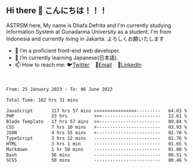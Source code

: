 ## Hi there 👋 こんにちは！！！
ASTRSM here, My name is Dhafa Defrita and I'm currently studying Information System at Gunadarma University as a student. I'm from Indonesia and currently living in Jakarta. よろしくお願いたします

- 🔭 I’m a proficient front-end web developer.
- 🌱 I’m currently learning Japanese(日本語).
- 📫 How to reach me: 🐦[Twitter](https://twitter.com/0_astrsm)&nbsp;&nbsp;&nbsp;&nbsp;📧[Email](ddefrito84@gmail.com)&nbsp;&nbsp;&nbsp;&nbsp;💼[LinkedIn](https://www.linkedin.com/in/dhafa-defrita-rama-yudistira-9357a9229/)
<br>
<!-- <p align="left">
<a href="https://github.com/ASTRSM">
  <img height="180em" src="https://github-readme-stats-eight-theta.vercel.app/api?username=ASTRSM&show_icons=true&theme=dracula&include_all_commits=true&count_private=true"/>
  <img height="180em" src="https://github-readme-stats-eight-theta.vercel.app/api/top-langs/?username=ASTRSM&layout=compact&langs_count=8&theme=dracula"/>
</a>
</p> -->

<!--START_SECTION:waka-->

```txt
From: 25 January 2023 - To: 06 June 2023

Total Time: 182 hrs 31 mins

JavaScript       117 hrs 57 mins >>>>>>>>>>>>>>>>---------   64.63 %
PHP              23 hrs          >>>----------------------   12.61 %
Blade Template   17 hrs 57 mins  >>-----------------------   09.84 %
CSS              7 hrs 10 mins   >------------------------   03.93 %
JSON             4 hrs 55 mins   >------------------------   02.70 %
TypeScript       3 hrs 12 mins   -------------------------   01.76 %
HTML             3 hrs 1 min     -------------------------   01.65 %
Markdown         1 hr 50 mins    -------------------------   01.00 %
Bash             56 mins         -------------------------   00.51 %
SCSS             50 mins         -------------------------   00.46 %
```

<!--END_SECTION:waka-->
